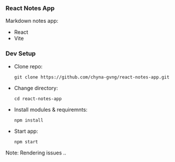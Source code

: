 ### React Notes App
Markdown notes app:
- React
- Vite

### Dev Setup
- Clone repo:  
    ```
    git clone https://github.com/chyna-gvng/react-notes-app.git
    ```
- Change directory:  
    ```
    cd react-notes-app
    ```
- Install modules & requiremnts:  
    ```
    npm install
    ```
- Start app:  
    ```
    npm start
    ```

Note: Rendering issues ..